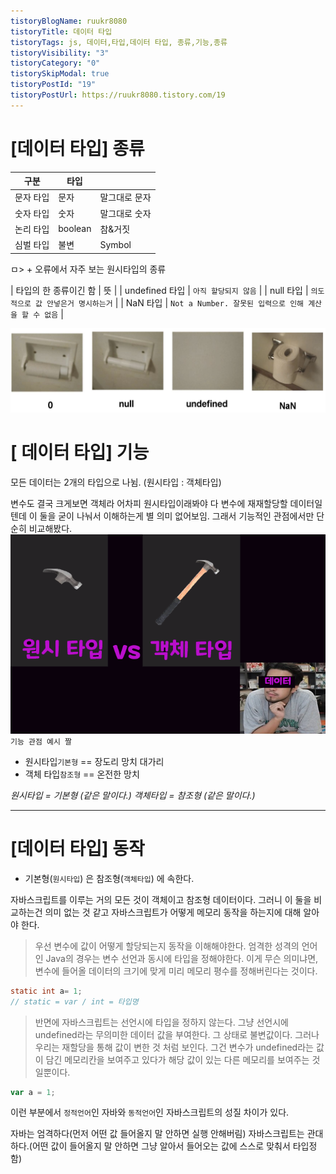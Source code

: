 ```yaml
---
tistoryBlogName: ruukr8080
tistoryTitle: 데이터 타입
tistoryTags: js, 데이터,타입,데이터 타입, 종류,기능,종류
tistoryVisibility: "3"
tistoryCategory: "0"
tistorySkipModal: true
tistoryPostId: "19"
tistoryPostUrl: https://ruukr8080.tistory.com/19
---
```


# [데이터 타입] 종류


| 구분 | 타입         |                               |
| -------------- | ------------ | ------------------------------------------------------ |
| 문자 타입      | 문자         | 말그대로 문자                               |
| 숫자 타입      | 숫자         | 말그대로 숫자                                 |
| 논리 타입      |  boolean     |                                                참&거짓|
| 심벌 타입      | 불변         | Symbol                                                 |
 
ㅁ> + 오류에서 자주 보는 원시타입의 종류 

| 타입의 한 종류이긴 함 | 뜻                                                     |
| undefined 타입        | `아직 할당되지 않음`                                   |
| null 타입             | `의도적으로 값 안넣은거 명시하는거`                    |
| NaN 타입              | `Not a Number. 잘못된 입력으로 인해 계산을 할 수 없음` |



![짤.png](../media/%EC%A7%A4.png)



# [ 데이터 타입] 기능

모든 데이터는 2개의 타입으로 나뉨. 
(원시타입 : 객체타입)

변수도 결국 크게보면 객체라 
어차피 원시타입이래봐야 다 변수에 재재할당할 데이터일텐데  이 둘을 굳이 나눠서 이해하는게 별 의미 없어보임.
그래서 기능적인 관점에서만 단순히 비교해봤다.
![데이터 타입.png](../media/%EB%8D%B0%EC%9D%B4%ED%84%B0%20%ED%83%80%EC%9E%85.png)
 `기능 관점 예시 짤`

- 원시타입`기본형` == 장도리 망치  대가리
- 객체 타입`참조형` ==  온전한 망치

_원시타입 = 기본형 (같은 말이다.)_
_객체타입 = 참조형 (같은 말이다.)_






---


# [데이터 타입] 동작

- 기본형(`원시타입`) 은 참조형(`객체타입`) 에 속한다.

자바스크립트를 이루는 거의 모든 것이 객체이고 참조형 데이터이다.
그러니 이 둘을 비교하는건 의미 없는 것 같고
자바스크립트가 어떻게 메모리 동작을 하는지에 대해 알아야 한다.


> 우선 변수에 값이 어떻게 할당되는지 동작을 이해해야한다.
> 엄격한 성격의 언어인 Java의 경우는 변수 선언과 동시에 타입을 정해야한다.
> 이게 무슨 의미냐면, 변수에 들어올 데이터의 크기에 맞게 미리 메모리 평수를 정해버린다는 것이다.

```java
static int a= 1;
// static = var / int = 타입명
```

> 반면에 자바스크립트는 선언시에 타입을 정하지 않는다.
> 그냥 선언시에  undefined라는 무의미한 데이터 값을 부여한다.
> 그 상태로 불변값이다.
> 그러나 우리는 재할당을 통해 값이 변한 것 처럼 보인다.
> 그건 변수가 undefined라는 값이 담긴 메모리칸을 보여주고 있다가 해당 값이 있는 다른 메모리를 보여주는 것 일뿐이다.
> 
```js
var a = 1;
```

이런 부분에서 `정적언어`인 자바와 `동적언어`인 자바스크립트의 성질 차이가 있다.

자바는 엄격하다(먼저 어떤 값 들어올지 말 안하면 실행 안해버림)
자바스크립트는 관대하다.(어떤 값이 들어올지 말 안하면 그냥 알아서 들어오는 값에 스스로 맞춰서 타입정함)


